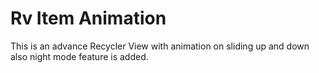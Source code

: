 # Rv Item Animation

This is an advance Recycler View with animation on sliding up and down
also night mode feature is added.
